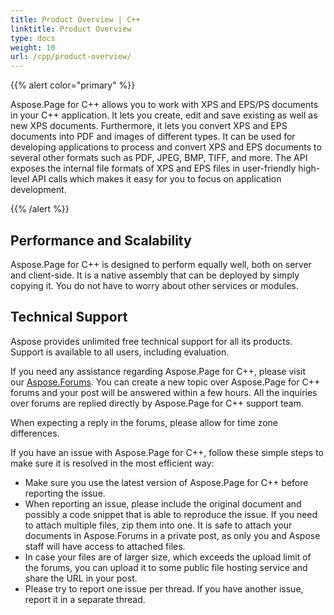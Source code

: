 ```yaml
---
title: Product Overview | C++
linktitle: Product Overview
type: docs
weight: 10
url: /cpp/product-overview/
---
```


{{% alert color="primary" %}} 

Aspose.Page for C++ allows you to work with XPS and EPS/PS documents in your C++ application. It lets you create, edit and save existing as well as new XPS documents. Furthermore, it lets you convert XPS and EPS documents into PDF and images of different types. It can be used for developing applications to process and convert XPS and EPS documents to several other formats such as PDF, JPEG, BMP, TIFF, and more. The API exposes the internal file formats of XPS and EPS files in user-friendly high-level API calls which makes it easy for you to focus on application development.

{{% /alert %}} 
## **Performance and Scalability**
Aspose.Page for C++ is designed to perform equally well, both on server and client-side. It is a native assembly that can be deployed by simply copying it. You do not have to worry about other services or modules.
## **Technical Support**
Aspose provides unlimited free technical support for all its products. Support is available to all users, including evaluation.

If you need any assistance regarding Aspose.Page for C++, please visit our [Aspose.Forums](https://forum.aspose.com/c/page/39). You can create a new topic over Aspose.Page for C++ forums and your post will be answered within a few hours. All the inquiries over forums are replied directly by Aspose.Page for C++ support team.

When expecting a reply in the forums, please allow for time zone differences.

If you have an issue with Aspose.Page for C++, follow these simple steps to make sure it is resolved in the most efficient way:

- Make sure you use the latest version of Aspose.Page for C++ before reporting the issue.
- When reporting an issue, please include the original document and possibly a code snippet that is able to reproduce the issue. If you need to attach multiple files, zip them into one. It is safe to attach your documents in Aspose.Forums in a private post, as only you and Aspose staff will have access to attached files.
- In case your files are of larger size, which exceeds the upload limit of the forums, you can upload it to some public file hosting service and share the URL in your post.
- Please try to report one issue per thread. If you have another issue, report it in a separate thread.


